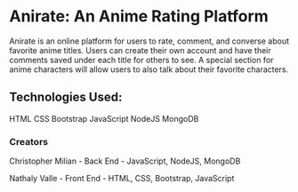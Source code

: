 # Anirate: An Anime Rating Platform

Anirate is an online platform for users to rate, comment, and converse about favorite anime titles. Users can create their own account and have their comments saved under each title for others to see. A special section for anime characters will allow users to also talk about their favorite characters. 

## Technologies Used:

HTML
CSS
Bootstrap
JavaScript
NodeJS
MongoDB

### Creators

Christopher Milian - Back End - JavaScript, NodeJS, MongoDB

Nathaly Valle - Front End - HTML, CSS, Bootstrap, JavaScript
